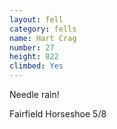 ```yaml
---
layout: fell
category: fells
name: Hart Crag
number: 27
height: 822
climbed: Yes
---
```

Needle rain!

Fairfield Horseshoe 5/8
